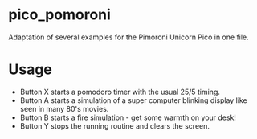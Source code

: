 # pico_pomoroni
Adaptation of several examples for the Pimoroni Unicorn Pico in one file.

# Usage

- Button X starts a pomodoro timer with the usual 25/5 timing.
- Button A starts a simulation of a super computer blinking display like seen in many 80's movies.
- Button B starts a fire simulation - get some warmth on your desk!
- Button Y stops the running routine and clears the screen.
